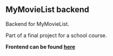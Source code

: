 ## MyMovieList backend
Backend for MyMovieList.

Part of a final project for a school course.

**Frontend can be found [here](https://github.com/mjsn/mymovielist-frontend)**
